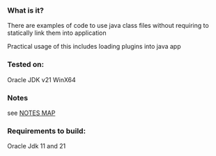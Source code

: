 ### What is it?
There are examples of code to use java class files
without requiring to statically link them into application

Practical usage of this includes loading plugins into java app

### Tested on:
Oracle JDK v21 WinX64

### Notes
see [NOTES MAP](notes/index.md)

### Requirements to build:
Oracle Jdk 11 and  21